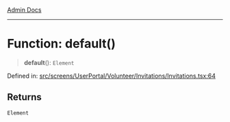 [Admin Docs](/)

---

# Function: default()

> **default**(): `Element`

Defined in: [src/screens/UserPortal/Volunteer/Invitations/Invitations.tsx:64](https://github.com/PalisadoesFoundation/talawa-admin/blob/main/src/screens/UserPortal/Volunteer/Invitations/Invitations.tsx#L64)

## Returns

`Element`

